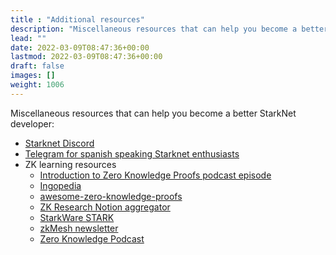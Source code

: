 ```yaml
---
title : "Additional resources"
description: "Miscellaneous resources that can help you become a better StarkNet developer"
lead: ""
date: 2022-03-09T08:47:36+00:00
lastmod: 2022-03-09T08:47:36+00:00
draft: false
images: []
weight: 1006
---
```


Miscellaneous resources that can help you become a better StarkNet developer:

- [Starknet Discord](https://discord.gg/7vbHfZKJ4m)
- [Telegram for spanish speaking Starknet enthusiasts](https://t.me/starknet_es)
- ZK learning resources
  - [Introduction to Zero Knowledge Proofs podcast episode](https://overcast.fm/+LQLzpuMDQ)
  - [Ingopedia](https://github.com/ingonyama-zk/ingopedia)
  - [awesome-zero-knowledge-proofs](https://github.com/matter-labs/awesome-zero-knowledge-proofs)
  - [ZK Research Notion aggregator](https://0xst.notion.site/ZK-Research-94ba836c3b2a4e2491a871364ee5b13b)
  - [StarkWare STARK](https://starkware.co/stark/)
  - [zkMesh newsletter](https://zkmesh.substack.com/)
  - [Zero Knowledge Podcast](https://zeroknowledge.fm/)

